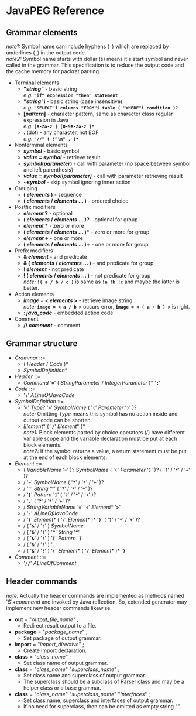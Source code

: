 # JavaPEG Reference

## Grammar elements
_note1:_ Symbol name can include hyphens (`-`) which are replaced by underlines (`_`) in the output code.  
_note2:_ Symbol name starts with dollar (`$`) means it's start symbol and never called in the grammar. This specification is to reduce the output code and the cache memory for packrat parsing.
 * Terminal elements
   * __"_string_"__ - basic string  
   _e.g._ __`"if" expression "then" statement`__
   * __"_string_"i__ - basic string (case insensitive)  
   _e.g._ __`"SELECT"i columns "FROM"i table ( "WHERE"i condition )?`__
   * __[_pattern_]__ - character pattern, same as character class regular expression in Java  
   _e.g._ __`[A-Za-z_] [0-9A-Za-z_]*`__
   * __.__ (dot) - any character, not EOF  
   _e.g._ __`"//" ( !"\n" . )*`__
 * Nonterminal elements
   * ___symbol___ - basic symbol
   * ___value_ = _symbol___ - retrieve result
   * ___symbol_(_parameter_)__ - call with parameter (no space between symbol and left parenthesis)
   * ___value_ = _symbol_(_parameter)___ - call with parameter retrieving result
   * __~_symbol___ - skip symbol ignoring inner action
 * Grouping
   * __( _elements_ )__ - sequence
   * __( _elements_ / _elements_ ... )__ - ordered choice
 * Postfix modifiers
   * ___element_ ?__ - optional
   * __( _elements_ / _elements_ ... )?__ - optional for group
   * ___element_ \*__ - zero or more
   * __( _elements_ / _elements_ ... )\*__ - zero or more for group
   * ___element_ +__ - one or more
   * __( _elements_ / _elements_ ... )+__ - one or more for group
 * Prefix modifiers
   * __& _element___ - and predicate
   * __& ( _elements_ / _elements_ ... )__ - and predicate for group
   * __! _element___ - not predicate
   * __! ( _elements_ / _elements_ ... )__ - not predicate for group  
   _note:_ __`!( a / b / c )`__ is same as __`!a !b !c`__ and maybe the latter is better.
 * Action elements
   * ___image_ = < _elements_ >__ - retrieve image string  
   _note:_ __`image = < a / b >`__ occurs error, __`image = < ( a / b ) >`__ is right.
   * __: *java_code*__ - embedded action code
 * Comment
   * __// *comment*__ - comment

## Grammar structure
 * _Grammar_ ::=
   * ( _Header_ / _Code_ )\*
   * _SymbolDefinition_\*
 * _Header_ ::=
   * _Command_ '__`=`__' ( _StringParameter_ / _IntegerParameter_ )\* '__`;`__'
 * _Code_ ::=
   * '__`:`__' _ALineOfJavaCode_
 * _SymbolDefinition_ ::=
   * '__`<`__' _Type_? '__`>`__' _SymbolName_ ( '__`(`__' _Parameter_ '__`)`__' )?  
     _note:_ Omitting _Type_ means this symbol has no action inside and output code can be shorten.
   * _Element_\* ( '__`/`__' _Element_\* )\*  
     _note1:_ Block elements parted by choice operators (/) have different variable scope and the variable declaration must be put at each block elements.  
     _note2:_ If the symbol returns a value, a return statement must be put at the end of each block elements.
 * _Element_ ::=
   * ( _VariableName_ '__`=`__' )? _SymbolName_ ( '__`(`__' _Parameter_ '__`)`__' )? ( '__`?`__' / '__`*`__' / '__`+`__' )?
   * / '__`~`__' _SymbolName_ ( '__`?`__' / '__`*`__' / '__`+`__' )?
   * / '__`"`__' _String_ '__`"`__' ( '__`?`__' / '__`*`__' / '__`+`__' )?
   * / '__`[`__' _Pattern_ '__`]`__' ( '__`?`__' / '__`*`__' / '__`+`__' )?
   * / '__`.`__' ( '__`?`__' / '__`*`__' / '__`+`__' )?
   * / _StringVariableName_ '__`=`__' '__`<`__' _Element_\* '__`>`__'
   * / '__`:`__' _ALineOfJavaCode_
   * / '__`(`__' _Element_\* ( '__`/`__' _Element_\* )\* '__`)`__' ( '__`?`__' / '__`*`__' / '__`+`__' )?
   * / ( '__`&`__' / '__`!`__' ) _SymbolName_
   * / ( '__`&`__' / '__`!`__' ) '__`"`__' _String_ '__`"`__'
   * / ( '__`&`__' / '__`!`__' ) '__`[`__' _Pattern_ '__`]`__'
   * / ( '__`&`__' / '__`!`__' ) '__`.`__'
   * / ( '__`&`__' / '__`!`__' ) '__`(`__' _Element_\* ( '__`/`__' _Element_\* )\* '__`)`__'
 * _Comment_ ::=
   * '__`//`__' _ALineOfComment_

## Header commands
_note:_ Actually the header commands are implemented as methods named '$'+_command_ and invoked by Java reflection.
So, extended generator may implement new header commands likewise.
 * __out__ = "*output_file_name*" ;
   * Redirect result output to a file.
 * __package__ = "*package_name*" ;
   * Set package of output grammar.
 * __import__ = "*import_directive*" ;
   * Create import declaration.
 * __class__ = "*class_name*" ;
   * Set class name of output grammar.
 * __class__ = "*class_name*" "*superclass_name*" ;
   * Set class name and superclass of output grammar.
   * The superclass should be a subclass of [Parser class](https://github.com/TanumaHideki/JavaPEG/blob/master/JavaPEG/src/parser/Parser.java) and may be a helper class or a base grammar.
 * __class__ = "*class_name*" "*superclass_name*" "*interfaces*" ;
   * Set class name, superclass and interfaces of output grammar.
   * If no need for superclass, then can be omitted as empty string "".

